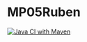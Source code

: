 # MP05Ruben

[![Java CI with Maven](https://github.com/SyntaxMA/MP05Ruben/actions/workflows/maven.yml/badge.svg)](https://github.com/SyntaxMA/MP05Ruben/actions/workflows/maven.yml)
